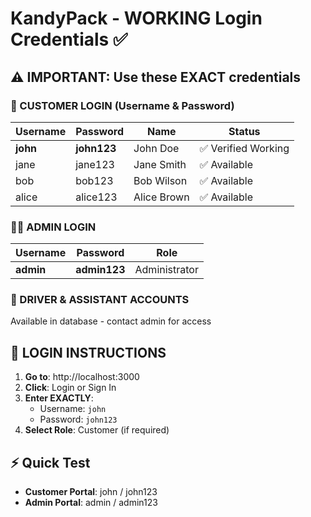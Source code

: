 # KandyPack - WORKING Login Credentials ✅

## ⚠️ IMPORTANT: Use these EXACT credentials

### 👤 CUSTOMER LOGIN (Username & Password)
| Username | Password | Name | Status |
|----------|----------|------|--------|
| **john** | **john123** | John Doe | ✅ Verified Working |
| jane | jane123 | Jane Smith | ✅ Available |
| bob | bob123 | Bob Wilson | ✅ Available |
| alice | alice123 | Alice Brown | ✅ Available |

### 👨‍💼 ADMIN LOGIN
| Username | Password | Role |
|----------|----------|------|
| **admin** | **admin123** | Administrator |

### 🚛 DRIVER & ASSISTANT ACCOUNTS  
Available in database - contact admin for access

## 🔧 LOGIN INSTRUCTIONS
1. **Go to**: http://localhost:3000
2. **Click**: Login or Sign In
3. **Enter EXACTLY**: 
   - Username: `john`
   - Password: `john123`
4. **Select Role**: Customer (if required)

## ⚡ Quick Test
- **Customer Portal**: john / john123
- **Admin Portal**: admin / admin123